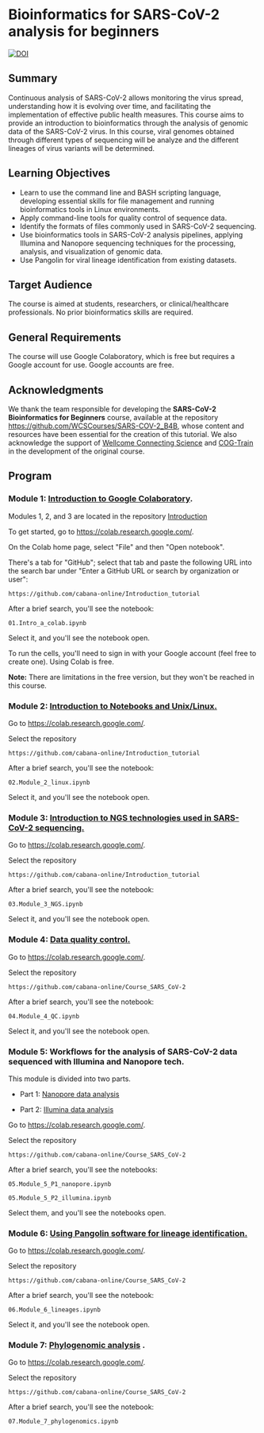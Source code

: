# Bioinformatics for SARS-CoV-2 analysis for beginners

[![DOI](https://zenodo.org/badge/DOI/10.5281/zenodo.13650233.svg)](https://doi.org/10.5281/zenodo.13650233)


## Summary

Continuous analysis of SARS-CoV-2 allows monitoring the virus spread, understanding how it is evolving over time, and facilitating the implementation of effective public health measures. This course aims to provide an introduction to bioinformatics through the analysis of genomic data of the SARS-CoV-2 virus. In this course, viral genomes obtained through different types of sequencing will be analyze and the different lineages of virus variants will be determined. 

## Learning Objectives

- Learn to use the command line and BASH scripting language, developing essential skills for file management and running bioinformatics tools in Linux environments.
- Apply command-line tools for quality control of sequence data.
- Identify the formats of files commonly used in SARS-CoV-2 sequencing.
- Use bioinformatics tools in SARS-CoV-2 analysis pipelines, applying Illumina and Nanopore sequencing techniques for the processing, analysis, and visualization of genomic data.
- Use Pangolin for viral lineage identification from existing datasets.


## Target Audience

The course is aimed at students, researchers, or clinical/healthcare professionals. No prior bioinformatics skills are required.

## General Requirements

The course will use Google Colaboratory, which is free but requires a Google account for use. Google accounts are free.

## Acknowledgments

We thank the team responsible for developing the **SARS-CoV-2 Bioinformatics for Beginners** course, available at the repository https://github.com/WCSCourses/SARS-COV-2_B4B, whose content and resources have been essential for the creation of this tutorial. We also acknowledge the support of [Wellcome Connecting Science](https://www.wellcomeconnectingscience.org/) and [COG-Train](https://coursesandconferences.wellcomeconnectingscience.org/news_item/a-transformative-journey-in-global-training-online-in-a-post-pandemic-world/) in the development of the original course.



## Program

 
### Module 1: [Introduction to Google Colaboratory](https://github.com/cabana-online/Introduction_tutorial).

Modules 1, 2, and 3 are located in the repository  [Introduction](https://github.com/cabana-online/Introduction_tutorial)

To get started, go to https://colab.research.google.com/.

On the Colab home page, select "File" and then "Open notebook". 

There's a tab for "GitHub"; select that tab and paste the following URL into the search bar under "Enter a GitHub URL or search by organization or user":

`https://github.com/cabana-online/Introduction_tutorial`

After a brief search, you'll see the notebook:

`01.Intro_a_colab.ipynb`

Select it, and you'll see the notebook open.

To run the cells, you'll need to sign in with your Google account (feel free to create one). Using Colab is free.

**Note:** There are limitations in the free version, but they won't be reached in this course.

### Module 2: [Introduction to Notebooks and Unix/Linux.](https://github.com/cabana-online/Introduction_tutorial)

Go to https://colab.research.google.com/.

Select the repository

`https://github.com/cabana-online/Introduction_tutorial`

After a brief search, you'll see the notebook:

`02.Module_2_linux.ipynb`

Select it, and you'll see the notebook open.

### Module 3: [Introduction to NGS technologies used in SARS-CoV-2 sequencing.](https://github.com/cabana-online/Introduction_tutorial)

Go to https://colab.research.google.com/.

Select the repository

`https://github.com/cabana-online/Introduction_tutorial`

After a brief search, you'll see the notebook:

`03.Module_3_NGS.ipynb`

Select it, and you'll see the notebook open.

### Module 4: [Data quality control.](04.Module_4_QC.ipynb)

Go to https://colab.research.google.com/.

Select the repository

`https://github.com/cabana-online/Course_SARS_CoV-2`

After a brief search, you'll see the notebook:

`04.Module_4_QC.ipynb`

Select it, and you'll see the notebook open.

### Module 5: Workflows for the analysis of SARS-CoV-2 data sequenced with Illumina and Nanopore tech.

This module is divided into two parts.

- Part 1: [Nanopore data analysis](05.Module_5_P1_nanopore.ipynb)

- Part 2: [Illumina data analysis](05.Module_5_P2_illumina.ipynb)

Go to https://colab.research.google.com/.

Select the repository

`https://github.com/cabana-online/Course_SARS_CoV-2`


After a brief search, you'll see the notebooks:

`05.Module_5_P1_nanopore.ipynb`

`05.Module_5_P2_illumina.ipynb`

Select them, and you'll see the notebooks open.

### Module 6: [Using Pangolin software for lineage identification.](06.Module_6_lineages.ipynb)

Go to https://colab.research.google.com/.

Select the repository

`https://github.com/cabana-online/Course_SARS_CoV-2`

After a brief search, you'll see the notebook:

`06.Module_6_lineages.ipynb`

Select it, and you'll see the notebook open.

### Module 7: [Phylogenomic analysis](07.Module_7_phylogenomics.ipynb) .

Go to https://colab.research.google.com/.

Select the repository

`https://github.com/cabana-online/Course_SARS_CoV-2`

After a brief search, you'll see the notebook:

`07.Module_7_phylogenomics.ipynb`
